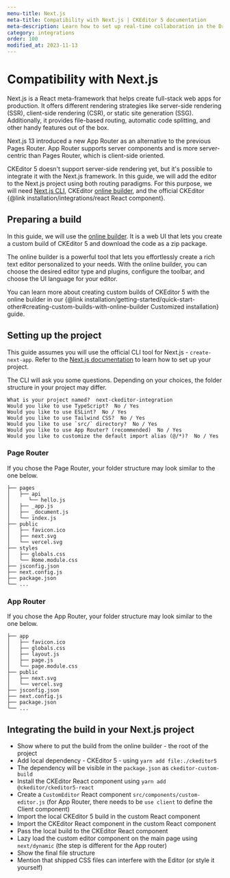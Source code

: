 ```yaml
---
menu-title: Next.js
meta-title: Compatibility with Next.js | CKEditor 5 documentation
meta-description: Learn how to set up real-time collaboration in the Drupal editing platform with the CKEditor 5 Premium Features module.
category: integrations
order: 100
modified_at: 2023-11-13
---
```


# Compatibility with Next.js

Next.js is a React meta-framework that helps create full-stack web apps for production. It offers different rendering strategies like server-side rendering (SSR), client-side rendering (CSR), or static site generation (SSG). Additionally, it provides file-based routing, automatic code splitting, and other handy features out of the box.

Next.js 13 introduced a new App Router as an alternative to the previous Pages Router. App Router supports server components and is more server-centric than Pages Router, which is client-side oriented.

CKEditor 5 doesn't support server-side rendering yet, but it's possible to integrate it with the Next.js framework. In this guide, we will add the editor to the Next.js project using both routing paradigms. For this purpose, we will need [Next.js CLI](https://nextjs.org/docs/pages/api-reference/create-next-app), CKEditor [online builder](https://ckeditor.com/ckeditor-5/online-builder/), and the official CKEditor {@link installation/integrations/react React component}.

## Preparing a build

In this guide, we will use the [online builder](https://ckeditor.com/ckeditor-5/online-builder/). It is a web UI that lets you create a custom build of CKEditor 5 and download the code as a zip package.

The online builder is a powerful tool that lets you effortlessly create a rich text editor personalized to your needs. With the online builder, you can choose the desired editor type and plugins, configure the toolbar, and choose the UI language for your editor.

You can learn more about creating custom builds of CKEditor 5 with the online builder in our {@link installation/getting-started/quick-start-other#creating-custom-builds-with-online-builder Customized installation} guide.

## Setting up the project

This guide assumes you will use the official CLI tool for Next.js - `create-next-app`. Refer to the [Next.js documentation](https://nextjs.org/docs/pages/api-reference/create-next-app) to learn how to set up your project.

The CLI will ask you some questions. Depending on your choices, the folder structure in your project may differ.

```plain
What is your project named?  next-ckeditor-integration
Would you like to use TypeScript?  No / Yes
Would you like to use ESLint?  No / Yes
Would you like to use Tailwind CSS?  No / Yes
Would you like to use `src/` directory?  No / Yes
Would you like to use App Router? (recommended)  No / Yes
Would you like to customize the default import alias (@/*)?  No / Yes
```

### Page Router

If you chose the Page Router, your folder structure may look similar to the one below.

```plain
├── pages
│   ├── api
│      └── hello.js
│   ├── _app.js
│   ├── _document.js
│   └── index.js
├── public
│   ├── favicon.ico
│   ├── next.svg
│   └── vercel.svg
├── styles
│   ├── globals.css
│   └── Home.module.css
├── jsconfig.json
├── next.config.js
├── package.json
└── ...
```

### App Router

If you chose the App Router, your folder structure may look similar to the one below.

```plain
├── app
│   ├── favicon.ico
│   ├── globals.css
│   ├── layout.js
│   ├── page.js
│   └── page.module.css
├── public
│   ├── next.svg
│   └── vercel.svg
├── jsconfig.json
├── next.config.js
├── package.json
└── ...
```

## Integrating the build in your Next.js project

* Show where to put the build from the online builder - the root of the project
* Add local dependency - CKEditor 5 - using `yarn add file:./ckeditor5`
* The dependency will be visible in the `package.json` as `ckeditor-custom-build`
* Install the CKEditor React component using `yarn add @ckeditor/ckeditor5-react`
* Create a `CustomEditor` React component `src/components/custom-editor.js` (for App Router, there needs to be `use client` to define the Client component)
* Import the local CKEditor 5 build in the custom React component
* Import the CKEditor React component in the custom React component
* Pass the local build to the CKEditor React component
* Lazy load the custom editor component on the main page using `next/dynamic` (the step is different for the App router)
* Show the final file structure
* Mention that shipped CSS files can interfere with the Editor (or style it yourself)
